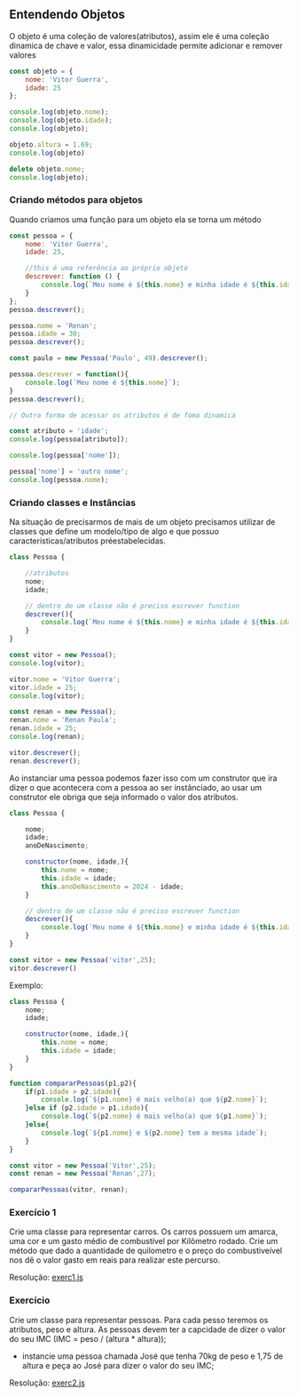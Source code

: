 ## Entendendo Objetos

O objeto é uma coleção de valores(atributos), assim ele é uma coleção dinamica de chave e valor, essa dinamicidade permite adicionar e remover valores
```javascript
const objeto = {
    nome: 'Vitor Guerra',
    idade: 25
};

console.log(objeto.nome);
console.log(objeto.idade);
console.log(objeto);

objeto.altura = 1.69;
console.log(objeto)

delete objeto.nome;
console.log(objeto);
```

### Criando métodos para objetos

Quando criamos uma função para um objeto ela se torna um método
```javascript
const pessoa = {
    nome: 'Vitor Guerra',
    idade: 25,

    //this é uma referência ao próprio objeto
    descrever: function () {
        console.log(`Meu nome é ${this.nome} e minha idade é ${this.idade}`);
    }
};
pessoa.descrever();

pessoa.nome = 'Renan';
pessoa.idade = 30;
pessoa.descrever();

const paulo = new Pessoa('Paulo', 49).descrever();

pessoa.descrever = function(){
    console.log(`Meu nome é ${this.nome}`);
}
pessoa.descrever();

// Outra forma de acessar os atributos é de foma dinamica

const atributo = 'idade';
console.log(pessoa[atributo]);

console.log(pessoa['nome']);

pessoa['nome'] = 'outro nome';
console.log(pessoa.nome);
```

### Criando classes e Instâncias

Na situação de precisarmos de mais de um objeto precisamos utilizar de classes que define um modelo/tipo de algo e que possuo caracteristicas/atributos préestabelecidas.

```javascript
class Pessoa {

    //atributos
    nome;
    idade;

    // dentro de um classe não é preciso escrever function
    descrever(){
        console.log(`Meu nome é ${this.nome} e minha idade é ${this.idade}`);
    }
}

const vitor = new Pessoa();
console.log(vitor);

vitor.nome = 'Vitor Guerra';
vitor.idade = 25;
console.log(vitor);

const renan = new Pessoa();
renan.nome = 'Renan Paula';
renan.idade = 25;
console.log(renan);

vitor.descrever();
renan.descrever();
```

Ao instanciar uma pessoa podemos fazer isso com um construtor que ira dizer o que acontecera com a pessoa ao ser instânciado, ao usar um construtor ele obriga que seja informado o valor dos atributos.
```javascript
class Pessoa {

    nome;
    idade;
    anoDeNascimento;

    constructor(nome, idade,){
        this.nome = nome;
        this.idade = idade;
        this.anoDeNascimento = 2024 - idade;
    }

    // dentro de um classe não é preciso escrever function
    descrever(){
        console.log(`Meu nome é ${this.nome} e minha idade é ${this.idade}`);
    }
}

const vitor = new Pessoa('vitor',25);
vitor.descrever()

```

Exemplo:
```javascript
class Pessoa {
    nome;
    idade;

    constructor(nome, idade,){
        this.nome = nome;
        this.idade = idade;
    }
}

function compararPessoas(p1,p2){
    if(p1.idade > p2.idade){
        console.log(`${p1.nome} é mais velho(a) que ${p2.nome}`);
    }else if (p2.idade > p1.idade){
        console.log(`${p2.nome} é mais velho(a) que ${p1.nome}`);
    }else{
        console.log(`${p1.nome} e ${p2.nome} tem a mesma idade`);
    }
}

const vitor = new Pessoa('Vitor',25);
const renan = new Pessoa('Renan',27);

compararPessoas(vitor, renan);
```

### Exercício 1

Crie uma classe para representar carros. Os carros possuem um amarca, uma cor e um gasto médio de combustível por Kilômetro rodado. Crie um método que dado a quantidade de quilometro e o preço do combustiveível nos dê o valor gasto em reais para realizar este percurso.

Resolução: [exerc1.js](../codes/fundamentos/classeCarro.js)

### Exercício 

Crie um classe para representar pessoas. Para cada pesso teremos os atributos, peso e altura. As pessoas devem ter a capcidade de dizer o valor do seu IMC (IMC = peso / (altura * altura));
- instancie uma pessoa chamada José que tenha 70kg de peso e 1,75 de altura e peça ao José para dizer o valor do seu IMC;

Resolução: [exerc2.js](../codes/fundamentos/classePessoa.js)

